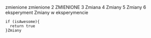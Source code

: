 zmienione
zmienione 2
ZMIENIONE 3
Zmiana 4
Zmiany 5
Zmiany 6
eksperyment
Zmiany w eksperymencie

    if (isAwesome){
      return true
    }Zmiany

